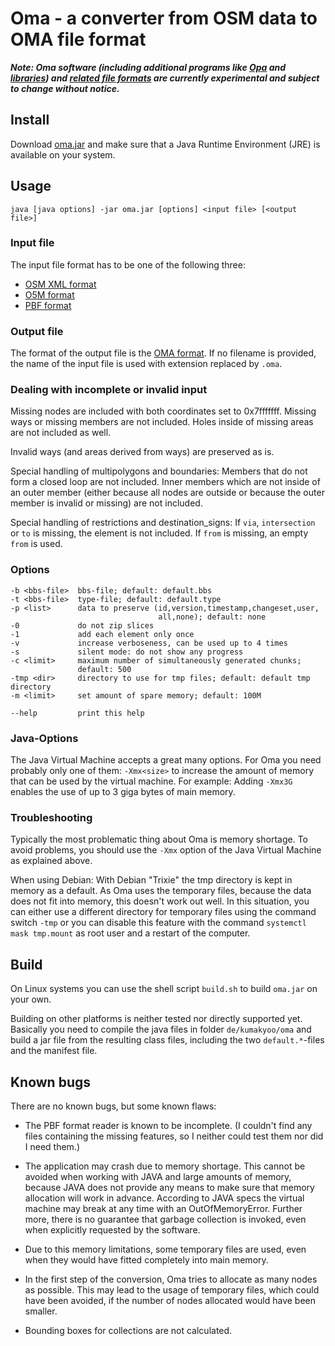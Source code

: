# Oma - a converter from OSM data to OMA file format

***Note: Oma software (including additional programs like
[Opa](https://github.com/kumakyoo42/Opa) and
[libraries](https://github.com/kumakyoo42/OmaLibJava)) and [related
file formats](https://github.com/kumakyoo42/oma-file-formats) are
currently experimental and subject to change without notice.***

## Install

Download [oma.jar](/oma.jar) and make sure that a Java Runtime
Environment (JRE) is available on your system.

## Usage

    java [java options] -jar oma.jar [options] <input file> [<output file>]

### Input file

The input file format has to be one of the following three:

* [OSM XML format](https://wiki.openstreetmap.org/wiki/OSM_XML)
* [O5M format](https://wiki.openstreetmap.org/wiki/O5m)
* [PBF format](https://wiki.openstreetmap.org/wiki/PBF_Format)

### Output file

The format of the output file is the [OMA
format](https://github.com/kumakyoo42/oma-file-formats/blob/main/OMA.md).
If no filename is provided, the name of the input file is used with
extension replaced by `.oma`.

### Dealing with incomplete or invalid input

Missing nodes are included with both coordinates set to 0x7fffffff.
Missing ways or missing members are not included. Holes inside of
missing areas are not included as well.

Invalid ways (and areas derived from ways) are preserved as is.

Special handling of multipolygons and boundaries: Members that do not
form a closed loop are not included. Inner members which are not
inside of an outer member (either because all nodes are outside or
because the outer member is invalid or missing) are not included.

Special handling of restrictions and destination_signs: If `via`,
`intersection` or `to` is missing, the element is not included. If
`from` is missing, an empty `from` is used.

### Options

    -b <bbs-file>  bbs-file; default: default.bbs
    -t <bbs-file>  type-file; default: default.type
    -p <list>      data to preserve (id,version,timestamp,changeset,user,
                                     all,none); default: none
    -0             do not zip slices
    -1             add each element only once
    -v             increase verboseness, can be used up to 4 times
    -s             silent mode: do not show any progress
    -c <limit>     maximum number of simultaneously generated chunks;
                   default: 500
    -tmp <dir>     directory to use for tmp files; default: default tmp directory
    -m <limit>     set amount of spare memory; default: 100M

    --help         print this help

### Java-Options

The Java Virtual Machine accepts a great many options. For Oma you
need probably only one of them: `-Xmx<size>` to increase the amount of
memory that can be used by the virtual machine. For example: Adding
`-Xmx3G` enables the use of up to 3 giga bytes of main memory.

### Troubleshooting

Typically the most problematic thing about Oma is memory shortage. To
avoid problems, you should use the `-Xmx` option of the Java Virtual
Machine as explained above.

When using Debian: With Debian "Trixie" the tmp directory is kept in
memory as a default. As Oma uses the temporary files, because the data
does not fit into memory, this doesn't work out well. In this
situation, you can either use a different directory for temporary
files using the command switch `-tmp` or you can disable this feature
with the command `systemctl mask tmp.mount` as root user and a restart
of the computer.

## Build

On Linux systems you can use the shell script `build.sh` to build
`oma.jar` on your own.

Building on other platforms is neither tested nor directly supported
yet. Basically you need to compile the java files in folder
`de/kumakyoo/oma` and build a jar file from the resulting class files,
including the two `default.*`-files and the manifest file.

## Known bugs

There are no known bugs, but some known flaws:

* The PBF format reader is known to be incomplete. (I couldn't find
any files containing the missing features, so I neither could test
them nor did I need them.)

* The application may crash due to memory shortage. This cannot be
avoided when working with JAVA and large amounts of memory, because
JAVA does not provide any means to make sure that memory allocation
will work in advance. According to JAVA specs the virtual machine may
break at any time with an OutOfMemoryError. Further more, there is no
guarantee that garbage collection is invoked, even when explicitly
requested by the software.

* Due to this memory limitations, some temporary files are used, even
when they would have fitted completely into main memory.

* In the first step of the conversion, Oma tries to allocate as many
nodes as possible. This may lead to the usage of temporary files,
which could have been avoided, if the number of nodes allocated would
have been smaller.

* Bounding boxes for collections are not calculated.
